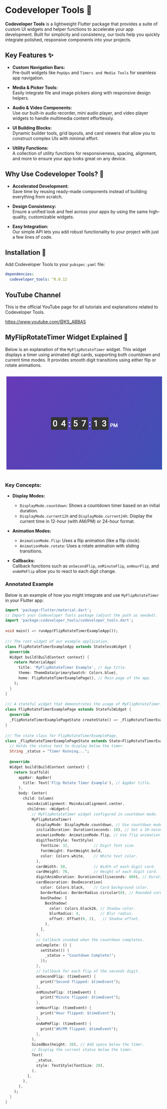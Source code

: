 # Codeveloper Tools 🚀

**Codeveloper Tools** is a lightweight Flutter package that provides a suite of custom UI widgets and helper functions to accelerate your app development. Built for simplicity and consistency, our tools help you quickly integrate polished, responsive components into your projects.

## Key Features ✨

- **Custom Navigation Bars:**  
  Pre-built widgets like `PopUps` and `Timers and Media Tools` for seamless app navigation.

- **Media & Picker Tools:**  
  Easily integrate file and image pickers along with responsive design helpers.

- **Audio & Video Components:**  
  Use our built-in audio recorder, mini audio player, and video player widgets to handle multimedia content effortlessly.

- **UI Building Blocks:**  
  Dynamic builder tools, grid layouts, and card viewers that allow you to construct complex UIs with minimal effort.

- **Utility Functions:**  
  A collection of utility functions for responsiveness, spacing, alignment, and more to ensure your app looks great on any device.

## Why Use Codeveloper Tools? 🤔

- **Accelerated Development:**  
  Save time by reusing ready-made components instead of building everything from scratch.

- **Design Consistency:**  
  Ensure a unified look and feel across your apps by using the same high-quality, customizable widgets.

- **Easy Integration:**  
  Our simple API lets you add robust functionality to your project with just a few lines of code.

## Installation 🔧

Add Codeveloper Tools to your `pubspec.yaml` file:

```yaml
dependencies:
  codeveloper_tools: ^0.0.12
```

## YouTube Channel

This is the official YouTube page for all tutorials and explanations related to Codeveloper Tools.

https://www.youtube.com/@KS_ABBAS





## MyFlipRotateTimer Widget Explained 🔄

Below is an explanation of the `MyFlipRotateTimer` widget. This widget displays a timer using animated digit cards, supporting both countdown and current time modes. It provides smooth digit transitions using either flip or rotate animations.

<!-- Using HTML to display the image -->
<!-- Using the raw GitHub URL so pub.dev can load the image -->
<img src="https://github.com/KSABBAS/Codeveloper_Tools_Package/blob/main/codeveloper_tools/images/MyFlipRotateTimer.png?raw=true "
     alt="MyFlipRotateTimer Widget"
     style="max-width:100%; padding: 4px; margin: 10px 0;" />


### Key Concepts:
- **Display Modes:**  
  - `DisplayMode.countdown`: Shows a countdown timer based on an initial duration.  
  - `DisplayMode.current12h` and `DisplayMode.current24h`: Display the current time in 12-hour (with AM/PM) or 24-hour format.
  
- **Animation Modes:**  
  - `AnimationMode.flip`: Uses a flip animation (like a flip clock).  
  - `AnimationMode.rotate`: Uses a rotate animation with sliding transitions.

- **Callbacks:**  
  Callback functions such as `onSecondFlip`, `onMinuteFlip`, `onHourFlip`, and `onAmPmFlip` allow you to react to each digit change.

### Annotated Example

Below is an example of how you might integrate and use `MyFlipRotateTimer` in your Flutter app:

```dart
import 'package:flutter/material.dart';
// Import your Codeveloper Tools package (adjust the path as needed).
import 'package:codeveloper_tools/codeveloper_tools.dart'; 

void main() => runApp(FlipRotateTimerExampleApp());

/// The root widget of our example application.
class FlipRotateTimerExampleApp extends StatelessWidget {
  @override
  Widget build(BuildContext context) {
    return MaterialApp(
      title: 'MyFlipRotateTimer Example', // App title.
      theme: ThemeData(primarySwatch: Colors.blue),
      home: FlipRotateTimerExamplePage(), // Main page of the app.
    );
  }
}

/// A stateful widget that demonstrates the usage of MyFlipRotateTimer.
class FlipRotateTimerExamplePage extends StatefulWidget {
  @override
  _FlipRotateTimerExamplePageState createState() => _FlipRotateTimerExamplePageState();
}

/// The state class for FlipRotateTimerExamplePage.
class _FlipRotateTimerExamplePageState extends State<FlipRotateTimerExamplePage> {
  // Holds the status text to display below the timer.
  String _status = "Timer Running...";

  @override
  Widget build(BuildContext context) {
    return Scaffold(
      appBar: AppBar(
        title: Text('Flip Rotate Timer Example'), // AppBar title.
      ),
      body: Center(
        child: Column(
          mainAxisAlignment: MainAxisAlignment.center,
          children: <Widget>[
            // MyFlipRotateTimer widget configured in countdown mode.
            MyFlipRotateTimer(
              displayMode: DisplayMode.countdown, // Use countdown mode.
              initialDuration: Duration(seconds: 10), // Set a 10-second countdown.
              animationMode: AnimationMode.flip, // Use flip animation.
              digitTextStyle: TextStyle(
                fontSize: 32,           // Digit font size.
                fontWeight: FontWeight.bold,
                color: Colors.white,    // White text color.
              ),
              cardWidth: 50,            // Width of each digit card.
              cardHeight: 70,           // Height of each digit card.
              digitAnimDuration: Duration(milliseconds: 800), // Duration of the flip animation.
              cardDecoration: BoxDecoration(
                color: Colors.black,    // Card background color.
                borderRadius: BorderRadius.circular(8), // Rounded corners.
                boxShadow: [
                  BoxShadow(
                    color: Colors.black26, // Shadow color.
                    blurRadius: 4,         // Blur radius.
                    offset: Offset(0, 2),   // Shadow offset.
                  ),
                ],
              ),
              // Callback invoked when the countdown completes.
              onComplete: () {
                setState(() {
                  _status = "Countdown Complete!";
                });
              },
              // Callback for each flip of the seconds digit.
              onSecondFlip: (timeEvent) {
                print("Second flipped: $timeEvent");
              },
              onMinuteFlip: (timeEvent) {
                print("Minute flipped: $timeEvent");
              },
              onHourFlip: (timeEvent) {
                print("Hour flipped: $timeEvent");
              },
              onAmPmFlip: (timeEvent) {
                print("AM/PM flipped: $timeEvent");
              },
            ),
            SizedBox(height: 20), // Add space below the timer.
            // Display the current status below the timer.
            Text(
              _status,
              style: TextStyle(fontSize: 20),
            ),
          ],
        ),
      ),
    );
  }
}
